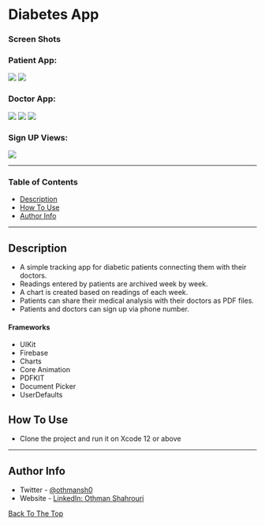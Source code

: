 # Diabetes App

### Screen Shots

### Patient App:
<img src="https://user-images.githubusercontent.com/51544418/208235512-d1538846-d0c1-42a8-ba3d-027859fa4320.png">
<img src="https://user-images.githubusercontent.com/51544418/208235513-3cc663e0-a97b-40f9-8387-6ab39f0dd475.png">


### Doctor App:
<img src="https://user-images.githubusercontent.com/51544418/208235519-2d96f3a7-3f7b-487d-b2cc-12c7a09ad41b.png">
<img src="https://user-images.githubusercontent.com/51544418/208235521-751abebe-0f13-4646-85ec-d70caaae491f.png">
<img src="https://user-images.githubusercontent.com/51544418/208235522-f028fa7d-2f97-43c9-b976-c8b69019f5d9.png">

### Sign UP Views:
<img src="https://user-images.githubusercontent.com/51544418/208235527-662db60c-800a-4e34-9df3-da0b00c088cf.png">

---

### Table of Contents

- [Description](#description)
- [How To Use](#how-to-use)
- [Author Info](#author-info)

---

## Description

- A simple tracking app for diabetic patients connecting them with their doctors.
- Readings entered by patients are archived week by week.
- A chart is created based on readings of each week.
- Patients can share their medical analysis with their doctors as PDF files.
- Patients and doctors can sign up via phone number.

#### Frameworks

- UIKit
- Firebase
- Charts
- Core Animation
- PDFKIT
- Document Picker
- UserDefaults


## How To Use

- Clone the project and run it on Xcode 12 or above

---

## Author Info

- Twitter - [@othmansh0](https://twitter.com/othmansh0)
- Website - [LinkedIn: Othman Shahrouri](https://linkedin.com/in/othmansh0)

[Back To The Top](#Diabetes-App)
